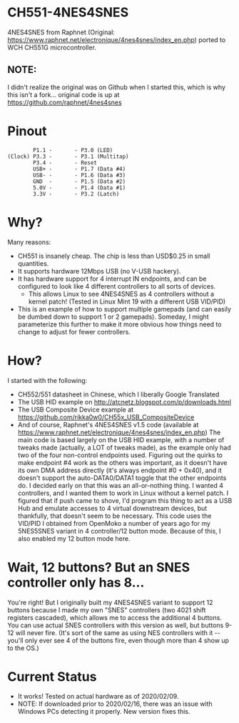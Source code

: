 # CH551-4NES4SNES
4NES4SNES from Raphnet (Original: https://www.raphnet.net/electronique/4nes4snes/index_en.php) ported to WCH CH551G microcontroller.

## NOTE:
I didn't realize the original was on Github when I started this, which is why this isn't a fork... original code is up at https://github.com/raphnet/4nes4snes

# Pinout

            P1.1 -       - P3.0 (LED)
    (Clock) P3.3 -       - P3.1 (Multitap)
            P3.4 -       - Reset
            USB+ -       - P1.7 (Data #4)
            USB- -       - P1.6 (Data #3)
            GND  -       - P1.5 (Data #2)
            5.0V -       - P1.4 (Data #1)
            3.3V -       - P3.2 (Latch)

# Why?
Many reasons:
- CH551 is insanely cheap.  The chip is less than USD$0.25 in small quantities.
- It supports hardware 12Mbps USB (no V-USB hackery).
- It has hardware support for 4 interrupt IN endpoints, and can be configured to look like 4 different controllers to all sorts of devices.
  - This allows Linux to see 4NES4SNES as 4 controllers without a kernel patch!  (Tested in Linux Mint 19 with a different USB VID/PID)
- This is an example of how to support multiple gamepads (and can easily be dumbed down to support 1 or 2 gamepads).  Someday, I might parameterize this further to make it more obvious how things need to change to adjust for fewer controllers.

# How?
I started with the following:
- CH552/551 datasheet in Chinese, which I liberally Google Translated
- The USB HID example on http://atcnetz.blogspot.com/p/downloads.html
- The USB Composite Device example at https://github.com/rikka0w0/CH55x_USB_CompositeDevice
- And of course, Raphnet's 4NES4SNES v1.5 code (available at https://www.raphnet.net/electronique/4nes4snes/index_en.php)
The main code is based largely on the USB HID example, with a number of tweaks made (actually, a LOT of tweaks made), as the example only had two of the four non-control endpoints used.  Figuring out the quirks to make endpoint #4 work as the others was important, as it doesn't have its own DMA address directly (it's always endpoint #0 + 0x40), and it doesn't support the auto-DATA0/DATA1 toggle that the other endpoints do.
I decided early on that this was an all-or-nothing thing.  I wanted 4 controllers, and I wanted them to work in Linux without a kernel patch.  I figured that if push came to shove, I'd program this thing to act as a USB Hub and emulate accesses to 4 virtual downstream devices, but thankfully, that doesn't seem to be necessary.
This code uses the VID/PID I obtained from OpenMoko a number of years ago for my 5NES5SNES variant in 4 controller/12 button mode.  Because of this, I also enabled my 12 button mode here.

# Wait, 12 buttons?  But an SNES controller only has 8...
You're right!  But I originally built my 4NES4SNES variant to support 12 buttons because I made my own "SNES" controllers (two 4021 shift registers cascaded), which allows me to access the additional 4 buttons.  You can use actual SNES controllers with this version as well, but buttons 9-12 will never fire.  (It's sort of the same as using NES controllers with it -- you'll only ever see 4 of the buttons fire, even though more than 4 show up to the OS.)

# Current Status
- It works!  Tested on actual hardware as of 2020/02/09.
- NOTE: If downloaded prior to 2020/02/16, there was an issue with Windows PCs detecting it properly.  New version fixes this.

